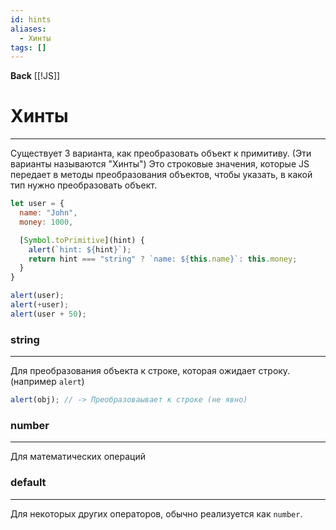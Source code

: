 ```yaml
---
id: hints
aliases:
  - Хинты
tags: []
---
```

**Back**
    [[!JS]]

# Хинты
---
Существует 3 варианта, как преобразовать объект к примитиву. (Эти варианты называются "Хинты")
Это строковые значения, которые JS передает в методы преобразования объектов, чтобы указать, в какой тип нужно преобразовать объект.
```js
let user = {
  name: "John",
  money: 1000,

  [Symbol.toPrimitive](hint) {
    alert(`hint: ${hint}`);
    return hint === "string" ? `name: ${this.name}`: this.money;
  }
}

alert(user);
alert(+user);
alert(user + 50);
```

### string
---
Для преобразования объекта к строке, которая ожидает строку. (например `alert`)
```js
alert(obj); // -> Преобразоваывает к строке (не явно)
```

### number
---
Для математических операций

### default
---
Для некоторых других операторов, обычно реализуется как `number`.
